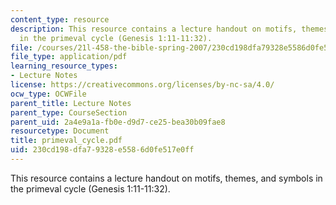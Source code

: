 ```yaml
---
content_type: resource
description: This resource contains a lecture handout on motifs, themes, and symbols
  in the primeval cycle (Genesis 1:11-11:32).
file: /courses/21l-458-the-bible-spring-2007/230cd198dfa79328e5586d0fe517e0ff_primeval_cycle.pdf
file_type: application/pdf
learning_resource_types:
- Lecture Notes
license: https://creativecommons.org/licenses/by-nc-sa/4.0/
ocw_type: OCWFile
parent_title: Lecture Notes
parent_type: CourseSection
parent_uid: 2a4e9a1a-fb0e-d9d7-ce25-bea30b09fae8
resourcetype: Document
title: primeval_cycle.pdf
uid: 230cd198-dfa7-9328-e558-6d0fe517e0ff
---
```

This resource contains a lecture handout on motifs, themes, and symbols in the primeval cycle (Genesis 1:11-11:32).